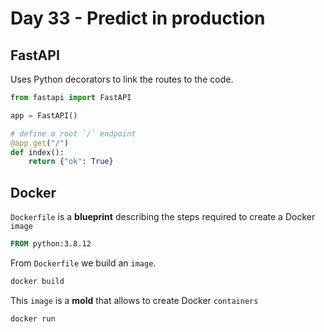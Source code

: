 # Day 33 - Predict in production

## FastAPI

Uses Python decorators to link the routes to the code.

```python
from fastapi import FastAPI

app = FastAPI()

# define a root `/` endpoint
@app.get("/")
def index():
    return {"ok": True}
```

## Docker

`Dockerfile` is a **blueprint** describing the steps required to create a Docker `image`

```dockerfile
FROM python:3.8.12
```

From `Dockerfile` we build an `image`.

```sh
docker build
```

This `image` is a **mold** that allows to create Docker `containers`

```sh
docker run
```
